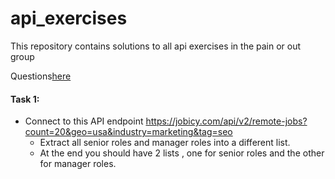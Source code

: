 # api_exercises
This repository contains solutions to all api exercises in the pain or out group

Questions[here](https://docs.google.com/document/d/1DI7bS-mmPqndESvLmxo2VOQVNzwFxsDEorhbqNyC78o/edit?tab=t.0)


#### Task 1:
+ Connect to this API endpoint https://jobicy.com/api/v2/remote-jobs?count=20&geo=usa&industry=marketing&tag=seo 
  + Extract all senior roles and manager roles into a different list.
  + At the end you should have 2 lists , one for senior roles and the other for manager roles.
